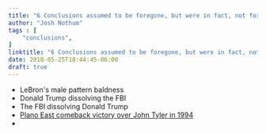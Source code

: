 ```yaml
---
title: "6 Conclusions assumed to be foregone, but were in fact, not foregone"
author: "Josh Nothum"
tags : [
    "conclusions",
]
linktitle: "6 Conclusions assumed to be foregone, but were in fact, not"
date: 2018-05-25T18:44:45-06:00
draft: true
---
```


* LeBron's male pattern baldness
* Donald Trump dissolving the FBI
* The FBI dissolving Donald Trump
* [Plano East comeback victory over John Tyler in 1994](https://www.youtube.com/watch?v=ZHkABO0VwCg)
* 